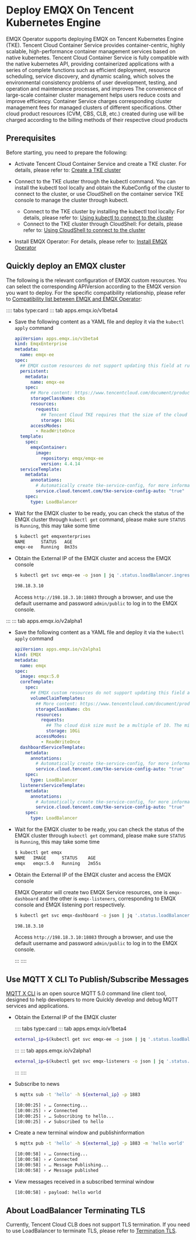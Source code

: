 # Deploy EMQX On Tencent Kubernetes Engine

EMQX Operator supports deploying EMQX on Tencent Kubernetes Engine (TKE). Tencent Cloud Container Service provides container-centric, highly scalable, high-performance container management services based on native kubernetes. Tencent Cloud Container Service is fully compatible with the native kubernetes API, providing containerized applications with a series of complete functions such as efficient deployment, resource scheduling, service discovery, and dynamic scaling, which solves the environmental consistency problems of user development, testing, and operation and maintenance processes, and improves The convenience of large-scale container cluster management helps users reduce costs and improve efficiency. Container Service charges corresponding cluster management fees for managed clusters of different specifications. Other cloud product resources (CVM, CBS, CLB, etc.) created during use will be charged according to the billing methods of their respective cloud products

## Prerequisites

Before starting, you need to prepare the following:

- Activate Tencent Cloud Container Service and create a TKE cluster. For details, please refer to: [Create a TKE cluster](https://www.tencentcloud.com/document/product/457/30637)

- Connect to the TKE cluster through the kubectl command. You can install the kubectl tool locally and obtain the KubeConfig of the cluster to connect to the cluster, or use CloudShell on the container service TKE console to manage the cluster through kubectl.

  - Connect to the TKE cluster by installing the kubectl tool locally: For details, please refer to: [Using kubectl to connect to the cluster](https://www.tencentcloud.com/document/product/457/30639#a334f679-7491-4e40-9981-00ae111a9094)
  - Connect to the TKE cluster through CloudShell: For details, please refer to: [Using CloudShell to connect to the cluster](https://www.tencentcloud.com/document/product/457/30639#f97c271a-1204-44d5-967c-2856c83cc5e3)

- Install EMQX Operator: For details, please refer to: [Install EMQX Operator](../getting-started/getting-started.md)

## Quickly deploy an EMQX cluster

The following is the relevant configuration of EMQX custom resources. You can select the corresponding APIVersion according to the EMQX version you want to deploy. For the specific compatibility relationship, please refer to [Compatibility list between EMQX and EMQX Operator](../README.md):

:::: tabs type:card
::: tab apps.emqx.io/v1beta4

+ Save the following content as a YAML file and deploy it via the `kubectl apply` command

  ```yaml
  apiVersion: apps.emqx.io/v1beta4
  kind: EmqxEnterprise
  metadata:
    name: emqx-ee
  spec:
    ## EMQX custom resources do not support updating this field at runtime
    persistent:
      metadata:
        name: emqx-ee
      spec:
        ## More content: https://www.tencentcloud.com/document/product/457/36158
        storageClassName: cbs
        resources:
          requests:
            ## Tencent Cloud TKE requires that the size of the cloud hard disk must be a multiple of 10. The default cbs (high-performance cloud disk) requires a minimum hard disk size of 10GB. For more information, please refer to: https://www.tencentcloud.com/document/product/457/36159
            storage: 10Gi
        accessModes:
          - ReadWriteOnce
    template:
      spec:
        emqxContainer:
          image:
            repository: emqx/emqx-ee
            version: 4.4.14
    serviceTemplate:
      metadata:
        annotations:
          # Automatically create tke-service-config, for more information, please refer to: https://www.tencentcloud.com/document/product/457/36834
          service.cloud.tencent.com/tke-service-config-auto: "true"
      spec:
        type: LoadBalancer
    ```

+ Wait for the EMQX cluster to be ready, you can check the status of the EMQX cluster through `kubectl get` command, please make sure `STATUS` is `Running`, this may take some time

  ```bash
  $ kubectl get emqxenterprises
  NAME      STATUS   AGE
  emqx-ee   Running  8m33s
  ```

+ Obtain the External IP of the EMQX cluster and access the EMQX console

  ```bash
  $ kubectl get svc emqx-ee -o json | jq '.status.loadBalancer.ingress[0].ip'

  198.18.3.10
  ```

  Access `http://198.18.3.10:18083` through a browser, and use the default username and password `admin/public` to log in to the EMQX console.

:::
::: tab apps.emqx.io/v2alpha1

+ Save the following content as a YAML file and deploy it via the `kubectl apply` command

  ```yaml
  apiVersion: apps.emqx.io/v2alpha1
  kind: EMQX
  metadata:
    name: emqx
  spec:
    image: emqx:5.0
    coreTemplate:
      spec:
        ## EMQX custom resources do not support updating this field at runtime
        volumeClaimTemplates:
          ## More content: https://www.tencentcloud.com/document/product/457/36158
          storageClassName: cbs
          resources:
            requests:
              ## The cloud disk size must be a multiple of 10. The minimum high-performance cloud hard disk is 10GB. For more information, please refer to: https://www.tencentcloud.com/document/product/457/36159
              storage: 10Gi
          accessModes:
            - ReadWriteOnce
    dashboardServiceTemplate:
      metadata:
        annotations:
          # Automatically create tke-service-config, for more information, please refer to: https://www.tencentcloud.com/document/product/457/36834
          service.cloud.tencent.com/tke-service-config-auto: "true"
      spec:
        type: LoadBalancer
    listenersServiceTemplate:
      metadata:
        annotations:
          # Automatically create tke-service-config, for more information, please refer to: https://www.tencentcloud.com/document/product/457/36834
          service.cloud.tencent.com/tke-service-config-auto: "true"
      spec:
        type: LoadBalancer
  ```

+ Wait for the EMQX cluster to be ready, you can check the status of the EMQX cluster through `kubectl get` command, please make sure `STATUS` is `Running`, this may take some time

  ```bash
  $ kubectl get emqx
  NAME   IMAGE      STATUS    AGE
  emqx   emqx:5.0   Running   2m55s
  ```

+ Obtain the External IP of the EMQX cluster and access the EMQX console

  EMQX Operator will create two EMQX Service resources, one is `emqx-dashboard` and the other is `emqx-listeners`, corresponding to EMQX console and EMQX listening port respectively.

  ```bash
  $ kubectl get svc emqx-dashboard -o json | jq '.status.loadBalancer.ingress[0].ip'

  198.18.3.10
  ```

  Access `http://198.18.3.10:18083` through a browser, and use the default username and password `admin/public` to log in to the EMQX console.

  :::
  ::::

## Use MQTT X CLI To Publish/Subscribe Messages

[MQTT X CLI](https://mqttx.app/cli) is an open source MQTT 5.0 command line client tool, designed to help developers to more Quickly develop and debug MQTT services and applications.

+ Obtain the External IP of the EMQX cluster

  :::: tabs type:card
  ::: tab apps.emqx.io/v1beta4

  ```bash
  external_ip=$(kubectl get svc emqx-ee -o json | jq '.status.loadBalancer.ingress[0].ip')
  ```
  :::
  ::: tab apps.emqx.io/v2alpha1

  ```bash
  external_ip=$(kubectl get svc emqx-listeners -o json | jq '.status.loadBalancer.ingress[0].ip')
  ```
  :::
  ::::

+ Subscribe to news

  ```bash
  $ mqttx sub -t 'hello' -h ${external_ip} -p 1883

  [10:00:25] › … Connecting...
  [10:00:25] › ✔ Connected
  [10:00:25] › … Subscribing to hello...
  [10:00:25] › ✔ Subscribed to hello
  ```

+ Create a new terminal window and publishinformation

  ```bash
  $ mqttx pub -t 'hello' -h ${external_ip} -p 1883 -m 'hello world'

  [10:00:58] › … Connecting...
  [10:00:58] › ✔ Connected
  [10:00:58] › … Message Publishing...
  [10:00:58] › ✔ Message published
  ```

+ View messages received in a subscribed terminal window

  ```bash
  [10:00:58] › payload: hello world
  ```

## About LoadBalancer Terminating TLS

Currently, Tencent Cloud CLB does not support TLS termination. If you need to use LoadBalancer to terminate TLS, please refer to [Termination TLS](https://github.com/emqx/emqx-operator/discussions/312).
